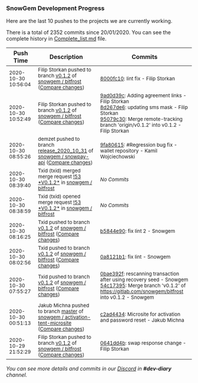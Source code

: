 
### SnowGem Development Progress

Here are the last 10 pushes to the projects we are currently working.

There is a total of 2352 commits since 20/01/2020. You can see the complete history in
 [Complete_list.md](Complete_list.md) file.

| Push Time | Description | Commits |
| --- | --- | --- |
| <sub>2020-10-30 10:56:04</sub> | <sub>Filip Storkan pushed to branch [v0\.1\.2](https://gitlab.com/snowgem/bitfrost/commits/v0.1.2) of [snowgem / bitfrost](https://gitlab.com/snowgem/bitfrost) ([Compare changes](https://gitlab.com/snowgem/bitfrost/compare/95079c30ac034c7f41847053e47ee38adc3f64df...8000fc1075e241acacd94ea590e6b9856231f373))</sub> | <sub>[8000fc10](https://gitlab.com/snowgem/bitfrost/-/commit/8000fc1075e241acacd94ea590e6b9856231f373): lint fix - Filip Storkan</sub> |
| <sub>2020-10-30 10:52:49</sub> | <sub>Filip Storkan pushed to branch [v0\.1\.2](https://gitlab.com/snowgem/bitfrost/commits/v0.1.2) of [snowgem / bitfrost](https://gitlab.com/snowgem/bitfrost) ([Compare changes](https://gitlab.com/snowgem/bitfrost/compare/b5844e90fdaf8cb0ff06f8ee7e80726f897b1321...95079c30ac034c7f41847053e47ee38adc3f64df))</sub> | <sub>[9ad0d39c](https://gitlab.com/snowgem/bitfrost/-/commit/9ad0d39c7ae9b2b101da14c86c2b2f10c908f8a1): Adding agreement links - Filip Storkan<br>[8d267de6](https://gitlab.com/snowgem/bitfrost/-/commit/8d267de69d3a29b7bcc209cb8d181263affc2976): updating sms mask - Filip Storkan<br>[95079c30](https://gitlab.com/snowgem/bitfrost/-/commit/95079c30ac034c7f41847053e47ee38adc3f64df): Merge remote-tracking branch 'origin/v0.1.2' into v0.1.2 - Filip Storkan</sub> |
| <sub>2020-10-30 08:55:26</sub> | <sub>demzet pushed to branch [release\_2020\_10\_31](https://gitlab.com/snowgem/snowpay-api/commits/release_2020_10_31) of [snowgem / snowpay\-api](https://gitlab.com/snowgem/snowpay-api) ([Compare changes](https://gitlab.com/snowgem/snowpay-api/compare/1692655ea096c519bf944bbc04f3b1e8ad388b02...9fa80615ab1c59d15dda32f44298db31ce51447d))</sub> | <sub>[9fa80615](https://gitlab.com/snowgem/snowpay-api/-/commit/9fa80615ab1c59d15dda32f44298db31ce51447d): #Regression bug fix - wallet repository - Kamil Wojciechowski</sub> |
| <sub>2020-10-30 08:39:40</sub> | <sub>Txid (txid) merged merge request [\!53 \*V0\.1\.2\*](https://gitlab.com/snowgem/bitfrost/-/merge_requests/53) in [snowgem / bitfrost](https://gitlab.com/snowgem/bitfrost)</sub> | <sub>_No Commits_</sub> |
| <sub>2020-10-30 08:38:59</sub> | <sub>Txid (txid) opened merge request [\!53 \*V0\.1\.2\*](https://gitlab.com/snowgem/bitfrost/-/merge_requests/53) in [snowgem / bitfrost](https://gitlab.com/snowgem/bitfrost)</sub> | <sub>_No Commits_</sub> |
| <sub>2020-10-30 08:16:25</sub> | <sub>Txid pushed to branch [v0\.1\.2](https://gitlab.com/snowgem/bitfrost/commits/v0.1.2) of [snowgem / bitfrost](https://gitlab.com/snowgem/bitfrost) ([Compare changes](https://gitlab.com/snowgem/bitfrost/compare/0a8121b1f0278927585bffa3d470ce6a6237bffa...b5844e90fdaf8cb0ff06f8ee7e80726f897b1321))</sub> | <sub>[b5844e90](https://gitlab.com/snowgem/bitfrost/-/commit/b5844e90fdaf8cb0ff06f8ee7e80726f897b1321): fix lint 2 - Snowgem</sub> |
| <sub>2020-10-30 08:02:56</sub> | <sub>Txid pushed to branch [v0\.1\.2](https://gitlab.com/snowgem/bitfrost/commits/v0.1.2) of [snowgem / bitfrost](https://gitlab.com/snowgem/bitfrost) ([Compare changes](https://gitlab.com/snowgem/bitfrost/compare/54c173953b7ad43bb32948365bb09fc3d0db0d97...0a8121b1f0278927585bffa3d470ce6a6237bffa))</sub> | <sub>[0a8121b1](https://gitlab.com/snowgem/bitfrost/-/commit/0a8121b1f0278927585bffa3d470ce6a6237bffa): fix lint - Snowgem</sub> |
| <sub>2020-10-30 07:55:27</sub> | <sub>Txid pushed to branch [v0\.1\.2](https://gitlab.com/snowgem/bitfrost/commits/v0.1.2) of [snowgem / bitfrost](https://gitlab.com/snowgem/bitfrost) ([Compare changes](https://gitlab.com/snowgem/bitfrost/compare/0641dd4b7b2c1f48ac20537c1e3b0ae8549ad823...54c173953b7ad43bb32948365bb09fc3d0db0d97))</sub> | <sub>[0bae392f](https://gitlab.com/snowgem/bitfrost/-/commit/0bae392f7d1342390a4be370c376748e8823a642): rescanning transaction after using recovery seed - Snowgem<br>[54c17395](https://gitlab.com/snowgem/bitfrost/-/commit/54c173953b7ad43bb32948365bb09fc3d0db0d97): Merge branch 'v0.1.2' of https://gitlab.com/snowgem/bitfrost into v0.1.2 - Snowgem</sub> |
| <sub>2020-10-30 00:51:13</sub> | <sub>Jakub Michna pushed to branch [master](https://gitlab.com/snowgem/activation-tent-microsite/commits/master) of [snowgem / activation\-tent\-microsite](https://gitlab.com/snowgem/activation-tent-microsite) ([Compare changes](https://gitlab.com/snowgem/activation-tent-microsite/compare/40b46565d26cb581a76ad07c34e214d09bf5a906...c2ad4434ec8f317b6b82510f85296cbdb6b71db0))</sub> | <sub>[c2ad4434](https://gitlab.com/snowgem/activation-tent-microsite/-/commit/c2ad4434ec8f317b6b82510f85296cbdb6b71db0): Microsite for activation and password reset - Jakub Michna</sub> |
| <sub>2020-10-29 21:52:29</sub> | <sub>Filip Storkan pushed to branch [v0\.1\.2](https://gitlab.com/snowgem/bitfrost/commits/v0.1.2) of [snowgem / bitfrost](https://gitlab.com/snowgem/bitfrost) ([Compare changes](https://gitlab.com/snowgem/bitfrost/compare/e8dcd2417fa915dfbe602dbd52a2df4f0382e9d6...0641dd4b7b2c1f48ac20537c1e3b0ae8549ad823))</sub> | <sub>[0641dd4b](https://gitlab.com/snowgem/bitfrost/-/commit/0641dd4b7b2c1f48ac20537c1e3b0ae8549ad823): swap response change - Filip Storkan</sub> |

_You can see more details and commits in our [Discord](https://discord.gg/zumGnbg) in **#dev-diary** channel._
